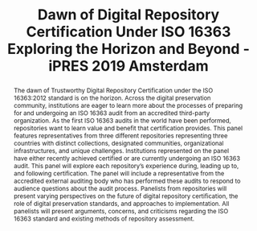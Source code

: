 ---
abstract: The dawn of Trustworthy Digital Repository Certification under the ISO 16363:2012
  standard is on the horizon. Across the digital preservation community, institutions
  are eager to learn more about the processes of preparing for and undergoing an ISO
  16363 audit from an accredited third-party organization. As the first ISO 16363
  audits in the world have been performed, repositories want to learn value and benefit
  that certification provides. This panel features representatives from three different
  repositories representing three countries with distinct collections, designated
  communities, organizational infrastructures, and unique challenges. Institutions
  represented on the panel have either recently achieved certified or are currently
  undergoing an ISO 16363 audit. This panel will explore each repository’s experience
  during, leading up to, and following certification. The panel will include a representative
  from the accredited external auditing body who has performed these audits to respond
  to audience questions about the audit process. Panelists from repositories will
  present varying perspectives on the future of digital repository certification,
  the role of digital preservation standards, and approaches to implementation. All
  panelists will present arguments, concerns, and criticisms regarding the ISO 16363
  standard and existing methods of repository assessment.
creators:
- Shiers, Jamie
- Giaretta, David
- LaPlant, Lisa
- Pennock, Maureen
- Zuberi, Irfan
- Tieman, Jessica
date: null
document_url: https://services.phaidra.univie.ac.at/api/object/o:1079684/download
grand_parent: iPRES
institutions: []
keywords: []
landing_page_url: https://phaidra.univie.ac.at/o:1079684
language: eng
layout: publication
license: CC BY 4.0 International
notes_url: null
parent: iPRES 2019
presentation_url: null
size: 152532
source_name: iPRES
title: Dawn of Digital Repository Certification Under ISO 16363 Exploring the Horizon
  and Beyond - iPRES 2019 Amsterdam
type: paper
year: 2019
---